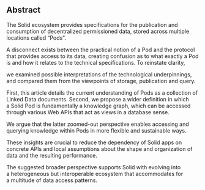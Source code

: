 ## Abstract
<!-- Context      -->
The Solid ecosystem provides specifications
for the publication and consumption of decentralized permissioned data,
stored across multiple locations called <q>Pods</q>.
<!-- Need         -->
A disconnect exists between the practical notion of a Pod
and the protocol that provides access to its data,
creating confusion as to what exactly a Pod is
and how it relates to the technical specifications.
To reinstate clarity,
<!-- Task         -->
we examined possible interpretations of the technological underpinnings,
and compared them from the viewpoints of
storage, publication and query.
<!-- Object       -->
First, this article details
the current understanding of Pods as a collection of Linked Data documents.
Second,
we propose a wider definition
in which a Solid Pod is fundamentally a knowledge graph,
which can be accessed through various Web APIs
that act as views in a database sense.
<!-- Findings     -->
We argue that the latter zoomed-out perspective
enables accessing and querying knowledge within Pods
in more flexible and sustainable ways.
<!-- Conclusion   -->
These insights are crucial to reduce
the dependency of Solid apps on concrete APIs
and local assumptions about the shape and organization of data
and the resulting performance.
<!-- Perspectives -->
The suggested broader perspective supports Solid with
evolving into a heterogeneous but interoperable ecosystem
that accommodates for a multitude of data access patterns.
